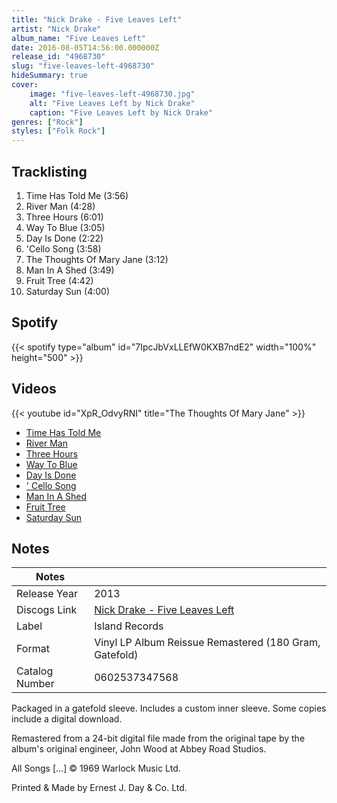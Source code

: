 ```yaml
---
title: "Nick Drake - Five Leaves Left"
artist: "Nick Drake"
album_name: "Five Leaves Left"
date: 2016-08-05T14:56:00.000000Z
release_id: "4968730"
slug: "five-leaves-left-4968730"
hideSummary: true
cover:
    image: "five-leaves-left-4968730.jpg"
    alt: "Five Leaves Left by Nick Drake"
    caption: "Five Leaves Left by Nick Drake"
genres: ["Rock"]
styles: ["Folk Rock"]
---
```


## Tracklisting
1. Time Has Told Me (3:56)
2. River Man (4:28)
3. Three Hours (6:01)
4. Way To Blue (3:05)
5. Day Is Done (2:22)
6. 'Cello Song (3:58)
7. The Thoughts Of Mary Jane (3:12)
8. Man In A Shed (3:49)
9. Fruit Tree (4:42)
10. Saturday Sun (4:00)


## Spotify
{{< spotify type="album" id="7IpcJbVxLLEfW0KXB7ndE2" width="100%" height="500" >}}



## Videos
{{< youtube id="XpR_OdvyRNI" title="The Thoughts Of Mary Jane" >}}
- [Time Has Told Me](https://www.youtube.com/watch?v=G8SmkwS82u4)
- [River Man](https://www.youtube.com/watch?v=HQ9JBwuO128)
- [Three Hours](https://www.youtube.com/watch?v=VfSWWScqH5M)
- [Way To Blue](https://www.youtube.com/watch?v=DW2m0wp8zO0)
- [Day Is Done](https://www.youtube.com/watch?v=9VNfZwvuyBA)
- [' Cello Song](https://www.youtube.com/watch?v=MhSVh75lKiE)
- [Man In A Shed](https://www.youtube.com/watch?v=RPETztdS7Fk)
- [Fruit Tree](https://www.youtube.com/watch?v=lBBeyHk8Gmw)
- [Saturday Sun](https://www.youtube.com/watch?v=QwaqO3i_eQA)

## Notes
| Notes          |             |
| ---------------| ----------- |
| Release Year   | 2013 |
| Discogs Link   | [Nick Drake - Five Leaves Left](https://www.discogs.com/release/4968730-Nick-Drake-Five-Leaves-Left) |
| Label          | Island Records |
| Format         | Vinyl LP Album Reissue Remastered (180 Gram, Gatefold) |
| Catalog Number | 0602537347568 |

Packaged in a gatefold sleeve.
Includes a custom inner sleeve.
Some copies include a digital download.

Remastered from a 24-bit digital file made from the original tape by the album's original engineer, John Wood at Abbey Road Studios.

All Songs [...] © 1969 Warlock Music Ltd.

Printed & Made by Ernest J. Day & Co. Ltd.

